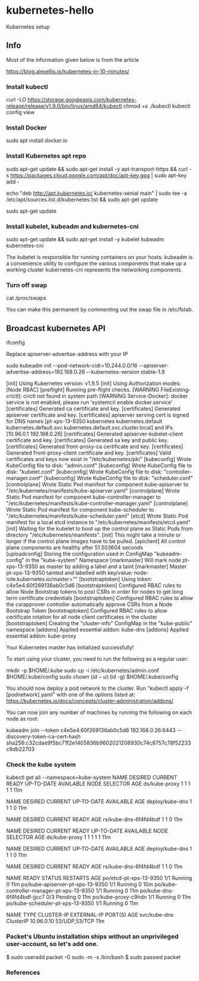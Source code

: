 # kubernetes-hello

Kubernetes setup
## Info

Most of the information given below is from the article

https://blog.alexellis.io/kubernetes-in-10-minutes/

### Install kubectl

curl -LO https://storage.googleapis.com/kubernetes-release/release/v1.9.0/bin/linux/amd64/kubectl
chmod +x ./kubectl
kubectl config view

### Install Docker

sudo apt install docker.io

### Install Kubernetes apt repo

sudo apt-get update && sudo apt-get install -y apt-transport-https && curl -s https://packages.cloud.google.com/apt/doc/apt-key.gpg | sudo apt-key add -

echo "deb http://apt.kubernetes.io/ kubernetes-xenial main" | sudo tee -a /etc/apt/sources.list.d/kubernetes.list && sudo apt-get update

sudo apt-get update


### Install kubelet, kubeadm and kubernetes-cni

sudo apt-get update && sudo apt-get install -y kubelet kubeadm kubernetes-cni

The kubelet is responsible for running containers on your hosts. 
kubeadm is a convenience utility to configure the various components that make up a working cluster
kubernetes-cni represents the networking components.

### Turn off swap

cat /proc/swaps

You can make this permanent by commenting out the swap file in /etc/fstab.

## Broadcast kubernetes API 

ifconfig 

Replace apiserver-advertise-address with your IP

sudo kubeadm init --pod-network-cidr=10.244.0.0/16 --apiserver-advertise-address=192.168.0.26 --kubernetes-version stable-1.9

[init] Using Kubernetes version: v1.9.5
[init] Using Authorization modes: [Node RBAC]
[preflight] Running pre-flight checks.
	[WARNING FileExisting-crictl]: crictl not found in system path
	[WARNING Service-Docker]: docker service is not enabled, please run 'systemctl enable docker.service'
[certificates] Generated ca certificate and key.
[certificates] Generated apiserver certificate and key.
[certificates] apiserver serving cert is signed for DNS names [pt-xps-13-9350 kubernetes kubernetes.default kubernetes.default.svc kubernetes.default.svc.cluster.local] and IPs [10.96.0.1 192.168.0.26]
[certificates] Generated apiserver-kubelet-client certificate and key.
[certificates] Generated sa key and public key.
[certificates] Generated front-proxy-ca certificate and key.
[certificates] Generated front-proxy-client certificate and key.
[certificates] Valid certificates and keys now exist in "/etc/kubernetes/pki"
[kubeconfig] Wrote KubeConfig file to disk: "admin.conf"
[kubeconfig] Wrote KubeConfig file to disk: "kubelet.conf"
[kubeconfig] Wrote KubeConfig file to disk: "controller-manager.conf"
[kubeconfig] Wrote KubeConfig file to disk: "scheduler.conf"
[controlplane] Wrote Static Pod manifest for component kube-apiserver to "/etc/kubernetes/manifests/kube-apiserver.yaml"
[controlplane] Wrote Static Pod manifest for component kube-controller-manager to "/etc/kubernetes/manifests/kube-controller-manager.yaml"
[controlplane] Wrote Static Pod manifest for component kube-scheduler to "/etc/kubernetes/manifests/kube-scheduler.yaml"
[etcd] Wrote Static Pod manifest for a local etcd instance to "/etc/kubernetes/manifests/etcd.yaml"
[init] Waiting for the kubelet to boot up the control plane as Static Pods from directory "/etc/kubernetes/manifests".
[init] This might take a minute or longer if the control plane images have to be pulled.
[apiclient] All control plane components are healthy after 51.503604 seconds
[uploadconfig] Storing the configuration used in ConfigMap "kubeadm-config" in the "kube-system" Namespace
[markmaster] Will mark node pt-xps-13-9350 as master by adding a label and a taint
[markmaster] Master pt-xps-13-9350 tainted and labelled with key/value: node-role.kubernetes.io/master=""
[bootstraptoken] Using token: c4e5e4.60f269136ab0c5d6
[bootstraptoken] Configured RBAC rules to allow Node Bootstrap tokens to post CSRs in order for nodes to get long term certificate credentials
[bootstraptoken] Configured RBAC rules to allow the csrapprover controller automatically approve CSRs from a Node Bootstrap Token
[bootstraptoken] Configured RBAC rules to allow certificate rotation for all node client certificates in the cluster
[bootstraptoken] Creating the "cluster-info" ConfigMap in the "kube-public" namespace
[addons] Applied essential addon: kube-dns
[addons] Applied essential addon: kube-proxy

Your Kubernetes master has initialized successfully!

To start using your cluster, you need to run the following as a regular user:

  mkdir -p $HOME/.kube
  sudo cp -i /etc/kubernetes/admin.conf $HOME/.kube/config
  sudo chown $(id -u):$(id -g) $HOME/.kube/config

You should now deploy a pod network to the cluster.
Run "kubectl apply -f [podnetwork].yaml" with one of the options listed at:
  https://kubernetes.io/docs/concepts/cluster-administration/addons/

You can now join any number of machines by running the following on each node
as root:

  kubeadm join --token c4e5e4.60f269136ab0c5d6 192.168.0.26:6443 --discovery-token-ca-cert-hash sha256:c32cdae9f5bc71f2e1405836b9602021208930c74c8757c78f52233c9db22703


### Check the kube system

kubectl get all --namespace=kube-system
NAME            DESIRED   CURRENT   READY     UP-TO-DATE   AVAILABLE   NODE SELECTOR   AGE
ds/kube-proxy   1         1         1         1            1           <none>          11m

NAME              DESIRED   CURRENT   UP-TO-DATE   AVAILABLE   AGE
deploy/kube-dns   1         1         1            0           11m

NAME                    DESIRED   CURRENT   READY     AGE
rs/kube-dns-6f4fd4bdf   1         1         0         11m

NAME            DESIRED   CURRENT   READY     UP-TO-DATE   AVAILABLE   NODE SELECTOR   AGE
ds/kube-proxy   1         1         1         1            1           <none>          11m

NAME              DESIRED   CURRENT   UP-TO-DATE   AVAILABLE   AGE
deploy/kube-dns   1         1         1            0           11m

NAME                    DESIRED   CURRENT   READY     AGE
rs/kube-dns-6f4fd4bdf   1         1         0         11m

NAME                                        READY     STATUS    RESTARTS   AGE
po/etcd-pt-xps-13-9350                      1/1       Running   0          11m
po/kube-apiserver-pt-xps-13-9350            1/1       Running   0          10m
po/kube-controller-manager-pt-xps-13-9350   1/1       Running   0          11m
po/kube-dns-6f4fd4bdf-jjcc7                 0/3       Pending   0          11m
po/kube-proxy-c9hdn                         1/1       Running   0          11m
po/kube-scheduler-pt-xps-13-9350            1/1       Running   0          11m

NAME           TYPE        CLUSTER-IP   EXTERNAL-IP   PORT(S)         AGE
svc/kube-dns   ClusterIP   10.96.0.10   <none>        53/UDP,53/TCP   11m



### Packet's Ubuntu installation ships without an unprivileged user-account, so let's add one.

$ sudo useradd packet -G sudo -m -s /bin/bash
$ sudo passwd packet




### References


